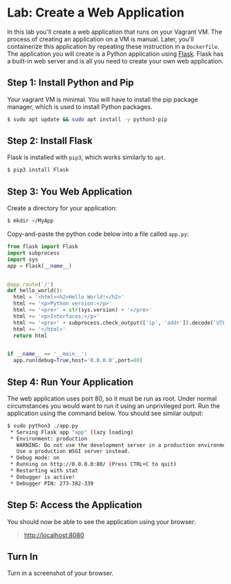 # Lab: Create a Web Application 

In this lab you'll create a web application that runs on your Vagrant VM. The process of creating an application on a VM is manual. Later, you'll containerize this application by repeating these instruction in a `Dockerfile`. The application you will create is a Python application using [Flask](http://flask.pocoo.org/). Flask has a built-in web server and is all you need to create your own web application. 

## Step 1: Install Python and Pip

Your vagrant VM is minimal. You will have to install the pip package manager, which is used to install Python packages. 

```bash 
$ sudo apt update && sudo apt install -y python3-pip 
```

## Step 2: Install Flask 

Flask is installed with `pip3`, which works similarly to `apt`. 

```bash
$ pip3 install Flask 
```

## Step 3: You Web Application 

Create a directory for your application:

```bash
$ mkdir ~/MyApp
```

Copy-and-paste the python code below into a file called `app.py`:

```python
from flask import Flask
import subprocess
import sys
app = Flask(__name__)


@app.route('/')
def hello_world():
  html = '<html><h2>Hello World!</h2>'
  html += '<p>Python version:</p>'
  html += '<pre>' + str(sys.version) + '</pre>'
  html += '<p>Interfaces:</p>'
  html += '<pre>' + subprocess.check_output(['ip', 'addr']).decode('UTF-8') + '</pre>'
  html += '</html>'
  return html


if __name__ == '__main__':
  app.run(debug=True,host='0.0.0.0',port=80)
```

## Step 4: Run Your Application 

The web application uses port 80, so it must be run as root. Under normal circumstances you would want to run it using an unprivileged port. Run the application using the command below. You should see similar output:

```bash
$ sudo python3 ./app.py 
 * Serving Flask app "app" (lazy loading)
 * Environment: production
   WARNING: Do not use the development server in a production environment.
   Use a production WSGI server instead.
 * Debug mode: on
 * Running on http://0.0.0.0:80/ (Press CTRL+C to quit)
 * Restarting with stat
 * Debugger is active!
 * Debugger PIN: 273-382-339
```

## Step 5: Access the Application 

You should now be able to see the application using your browser:

> [http://localhost:8080](http://localhost:8080)

## Turn In 

Turn in a screenshot of your browser. 
